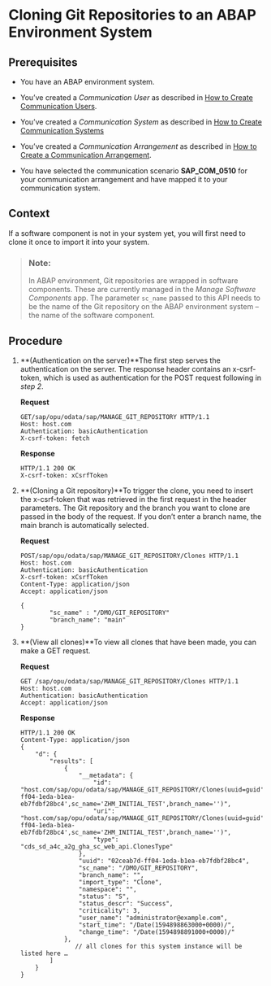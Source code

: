 <!-- loio0552763b6c184281893e808391ea5380 -->

# Cloning Git Repositories to an ABAP Environment System



<a name="loio0552763b6c184281893e808391ea5380__prereq_ksl_h54_qmb"/>

## Prerequisites

-   You have an ABAP environment system.

-   You’ve created a *Communication User* as described in [How to Create Communication Users](How_to_Create_Communication_Users_0377ade.md).

-   You’ve created a *Communication System* as described in [How to Create Communication Systems](How_to_Create_Communication_Systems_c2234ac.md)
-   You’ve created a *Communication Arrangement* as described in [How to Create a Communication Arrangement](How_to_Create_a_Communication_Arrangement_a0771f6.md).

-   You have selected the communication scenario **SAP\_COM\_0510** for your communication arrangement and have mapped it to your communication system.



<a name="loio0552763b6c184281893e808391ea5380__context_anl_d54_qmb"/>

## Context

If a software component is not in your system yet, you will first need to clone it once to import it into your system.

> ### Note:  
> In ABAP environment, Git repositories are wrapped in software components. These are currently managed in the *Manage Software Components* app. The parameter `sc_name` passed to this API needs to be the name of the Git repository on the ABAP environment system – the name of the software component.



<a name="loio0552763b6c184281893e808391ea5380__steps_cfw_s54_qmb"/>

## Procedure

1.  **\(Authentication on the server\)**The first step serves the authentication on the server. The response header contains an x-csrf-token, which is used as authentication for the POST request following in *step 2*.

    **Request**

    ```
    GET/sap/opu/odata/sap/MANAGE_GIT_REPOSITORY HTTP/1.1
    Host: host.com
    Authentication: basicAuthentication
    X-csrf-token: fetch
    
    ```

    **Response**

    ```
    HTTP/1.1 200 OK
    X-csrf-token: xCsrfToken
    
    ```

2.  **\(Cloning a Git repository\)**To trigger the clone, you need to insert the x-csrf-token that was retrieved in the first request in the header parameters. The Git repository and the branch you want to clone are passed in the body of the request. If you don’t enter a branch name, the main branch is automatically selected.

    **Request**

    ```
    POST/sap/opu/odata/sap/MANAGE_GIT_REPOSITORY/Clones HTTP/1.1
    Host: host.com
    Authentication: basicAuthentication
    X-csrf-token: xCsrfToken
    Content-Type: application/json
    Accept: application/json
     
    {
            "sc_name" : "/DMO/GIT_REPOSITORY"
            "branch_name": "main"
    }
    
    ```

3.  **\(View all clones\)**To view all clones that have been made, you can make a GET request.

    **Request**

    ```
    GET /sap/opu/odata/sap/MANAGE_GIT_REPOSITORY/Clones HTTP/1.1
    Host: host.com
    Authentication: basicAuthentication
    Accept: application/json
    
    ```

    **Response**

    ```
    HTTP/1.1 200 OK
    Content-Type: application/json
    {
        "d": {
            "results": [
                {
                    "__metadata": {
                        "id": "host.com/sap/opu/odata/sap/MANAGE_GIT_REPOSITORY/Clones(uuid=guid'02ceab7d-ff04-1eda-b1ea-eb7fdbf28bc4',sc_name='ZHM_INITIAL_TEST',branch_name='')",
                        "uri": "host.com/sap/opu/odata/sap/MANAGE_GIT_REPOSITORY/Clones(uuid=guid'02ceab7d-ff04-1eda-b1ea-eb7fdbf28bc4',sc_name='ZHM_INITIAL_TEST',branch_name='')",
                        "type": "cds_sd_a4c_a2g_gha_sc_web_api.ClonesType"
                    },
                    "uuid": "02ceab7d-ff04-1eda-b1ea-eb7fdbf28bc4",
                    "sc_name": "/DMO/GIT_REPOSITORY",
                    "branch_name": "",
                    "import_type": "Clone",
                    "namespace": "",
                    "status": "S",
                    "status_descr": "Success",
                    "criticality": 3,
                    "user_name": "administrator@example.com",
                    "start_time": "/Date(1594898863000+0000)/",
                    "change_time": "/Date(1594898891000+0000)/"
                },
                   // all clones for this system instance will be listed here …
            ]
        }
    }
    
    ```


